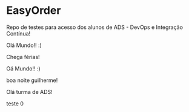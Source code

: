 # EasyOrder

Repo de testes para acesso dos alunos de ADS - DevOps e Integração Contínua!

Olá Mundo!! :)

Chega férias!

Oá Mundo!! :)

boa noite guilherme!

Olá turma de ADS!

teste 0

